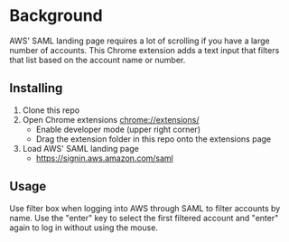 # Background

AWS' SAML landing page requires a lot of scrolling if you have a large number of accounts. This Chrome extension adds a text input that filters that list based on the account name or number.

## Installing

1. Clone this repo
2. Open Chrome extensions <chrome://extensions/>
   - Enable developer mode (upper right corner)
   - Drag the extension folder in this repo onto the extensions page
3. Load AWS' SAML landing page
   - <https://signin.aws.amazon.com/saml>

## Usage

Use filter box when logging into AWS through SAML to filter accounts by name.
Use the "enter" key to select the first filtered account and "enter" again to
log in without using the mouse.
